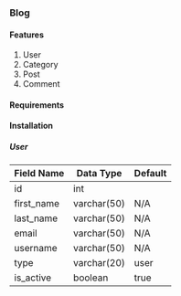### Blog

#### Features

<ol>
    <li>User</li>
    <li>Category</li>
    <li>Post</li>
    <li>Comment</li>
</ol>

#### Requirements

#### Installation

##### User

| Field Name | Data Type   | Default |
| ---------- | ----------- | ------- |
| id         | int         |         |
| first_name | varchar(50) | N/A     |
| last_name  | varchar(50) | N/A     |
| email      | varchar(50) | N/A     |
| username   | varchar(50) | N/A     |
| type       | varchar(20) | user    |
| is_active  | boolean     | true    |
